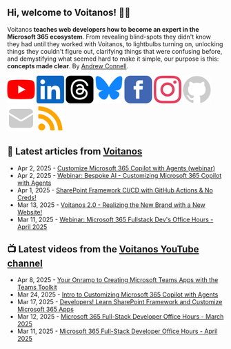 ## Hi, welcome to Voitanos! 👋🏼

Voitanos **teaches web developers how to become an expert in the Microsoft 365 ecosystem**. From revealing blind-spots they didn't know they had until they worked with Voitanos, to lightbulbs turning on, unlocking things they couldn't figure out, clarifying things that were confusing before, and demystifying what seemed hard to make it simple, our purpose is this: **concepts made clear**. By [Andrew Connell](https://www.voitanos.io/pages/about-andrew).

[![](https://raw.githubusercontent.com/Voitanos/.github/main/images/youtube.svg)](http://voitanos.social/youtube) [![](https://raw.githubusercontent.com/Voitanos/.github/main/images/linkedin.svg)](http://voitanos.social/linkedin) [![](https://raw.githubusercontent.com/Voitanos/.github/main/images/threads.svg)](http://voitanos.social/threads) [![](https://raw.githubusercontent.com/Voitanos/.github/main/images/bluesky.svg)](http://voitanos.social/bluesky) [![](https://raw.githubusercontent.com/Voitanos/.github/main/images/facebook.svg)](http://voitanos.social/facebook) [![](https://raw.githubusercontent.com/Voitanos/.github/main/images/instagram.svg)](http://voitanos.social/instagram) [![](https://raw.githubusercontent.com/Voitanos/.github/main/images/github.svg)](http://voitanos.social/github) [![](https://raw.githubusercontent.com/Voitanos/.github/main/images/mail.svg)](https://www.voitanos.io/newsletter) [![](https://raw.githubusercontent.com/Voitanos/.github/main/images/rss.svg)](https://www.voitanos.io/blog)

## 📙 Latest articles from [Voitanos](https://www.voitanos.io/blog)
<!-- VOITANOSBLOG-POST-LIST:START -->
- Apr 2, 2025 - [Customize Microsoft 365 Copilot with Agents &lpar;webinar&rpar;](https://www.voitanos.io/blog/microsoft-365-copilot-bespoke-ai-with-agents-webinar/?utm_medium=rss&utm_source=voitanos.io)
- Apr 2, 2025 - [Webinar: Bespoke AI - Customizing Microsoft 365 Copilot with Agents](https://www.voitanos.io/webinars/microsoft-365-copilot-bespoke-ai-with-agents/?utm_medium=rss&utm_source=voitanos.io)
- Apr 1, 2025 - [SharePoint Framework CI/CD with GitHub Actions &amp; No Creds!](https://www.voitanos.io/blog/sharepoint-framework-cicd-github-federated-identity/?utm_medium=rss&utm_source=voitanos.io)
- Mar 13, 2025 - [Voitanos 2.0 - Realizing the New Brand with a New Website!](https://www.voitanos.io/blog/announcing-new-voitanos-website-2025/?utm_medium=rss&utm_source=voitanos.io)
- Mar 11, 2025 - [Webinar: Microsoft 365 Fullstack Dev&#39;s Office Hours - April 2025](https://www.voitanos.io/webinars/microsoft-365-full-stack-office-hours-2025-04-march/?utm_medium=rss&utm_source=voitanos.io)<!-- VOITANOSBLOG-POST-LIST:END -->

## 📺 Latest videos from the [Voitanos YouTube channel](https://www.youtube.com/voitanosio)
<!-- VOITANOSYOUTUBE-POST-LIST:START -->
- Apr 8, 2025 - [Your Onramp to Creating Microsoft Teams Apps with the Teams Toolkit](https://www.youtube.com/watch?v=C_bxDyXmG1A)
- Mar 24, 2025 - [Intro to Customizing Microsoft 365 Copilot with Agents](https://www.youtube.com/watch?v=GS5oSEdHiyc)
- Mar 17, 2025 - [Developers! Learn SharePoint Framework and Customize Microsoft 365 Apps](https://www.youtube.com/watch?v=Jg7Izqu4mi4)
- Mar 12, 2025 - [Microsoft 365 Full-Stack Developer Office Hours - March 2025](https://www.youtube.com/watch?v=nQxNj5mjdaQ)
- Mar 11, 2025 - [Microsoft 365 Full-Stack Developer Office Hours - April 2025](https://www.youtube.com/watch?v=5U01IUPYk4s)<!-- VOITANOSYOUTUBE-POST-LIST:END -->
